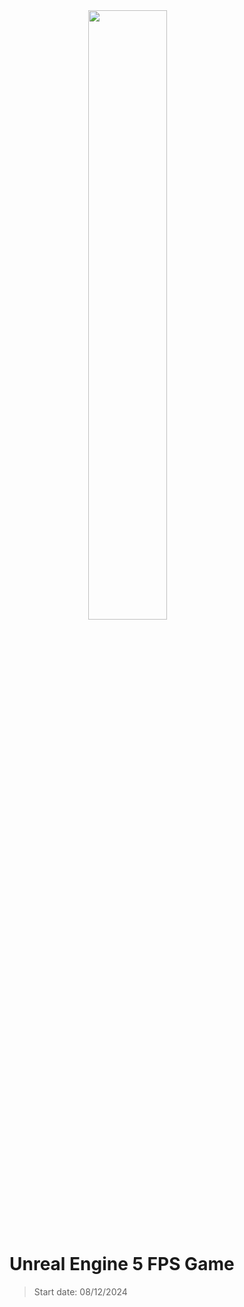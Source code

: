 <image style="display: block; margin:0 auto; width: 50%;" src="https://cdn2.unrealengine.com/ue-logotype-2023-vertical-white-1686x2048-bbfded26daa7.png">

# Unreal Engine 5 FPS Game

> Start date: 08/12/2024
